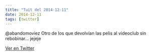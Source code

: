```yaml
---
title: "Tuit del 2014-12-11"
date: 2014-12-11
tags: [twitter]
---
```


@abandomoviez Otro de los que devolvían las pelis al videoclub sin rebobinar... jejeje



[Ver en Twitter](https://twitter.com/i/web/status/542981235241656320)
